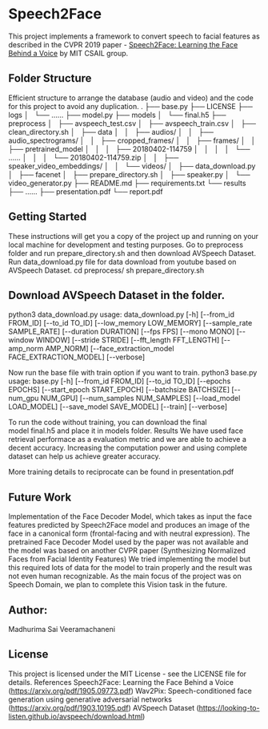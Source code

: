 # Speech2Face

This project implements a framework to convert speech to facial features as described in the CVPR 2019 paper - [Speech2Face: Learning the Face Behind a Voice](https://arxiv.org/pdf/1905.09773.pdf) by MIT CSAIL group.

## Folder Structure

Efficient structure to arrange the database (audio and video) and the code for this project to avoid any duplication.
.
├── base.py
├── LICENSE
├── logs
│   └── ......
├── model.py
├── models
│   └── final.h5
├── preprocess
│   ├── avspeech_test.csv
│   ├── avspeech_train.csv
│   ├── clean_directory.sh
│   ├── data
│   │   ├── audios/
│   │   ├── audio_spectrograms/
│   │   ├── cropped_frames/
│   │   ├── frames/
│   │   ├── pretrained_model
│   │   │   ├── 20180402-114759
│   │   │   │   └── ......
│   │   │   └── 20180402-114759.zip
│   │   ├── speaker_video_embeddings/
│   │   └── videos/
│   ├── data_download.py
│   ├── facenet
│   ├── prepare_directory.sh
│   ├── speaker.py
│   └── video_generator.py
├── README.md
├── requirements.txt
└── results
    ├── ......
    ├── presentation.pdf
    └── report.pdf
    
## Getting Started
These instructions will get you a copy of the project up and running on your local machine for development and testing purposes.
Go to preprocess folder and run prepare_directory.sh and then download AVSpeech Dataset. Run data_download.py file for data download from youtube based on AVSpeech Dataset.
cd preprocess/
sh prepare_directory.sh


## Download AVSpeech Dataset in the folder.
python3 data_download.py
usage: data_download.py [-h] [--from_id FROM_ID] [--to_id TO_ID]
                        [--low_memory LOW_MEMORY] [--sample_rate SAMPLE_RATE]
                        [--duration DURATION] [--fps FPS] [--mono MONO]
                        [--window WINDOW] [--stride STRIDE]
                        [--fft_length FFT_LENGTH] [--amp_norm AMP_NORM]
                        [--face_extraction_model FACE_EXTRACTION_MODEL]
                        [--verbose]


Now run the base file with train option if you want to train.
python3 base.py
usage: base.py [-h] [--from_id FROM_ID] [--to_id TO_ID] [--epochs EPOCHS]
               [--start_epoch START_EPOCH] [--batchsize BATCHSIZE]
               [--num_gpu NUM_GPU] [--num_samples NUM_SAMPLES]
               [--load_model LOAD_MODEL] [--save_model SAVE_MODEL] [--train]
               [--verbose]


To run the code without training, you can download the final model final.h5 and place it in models folder.
Results
We have used face retrieval performace as a evaluation metric and we are able to achieve a decent accuracy. Increasing the computation power and using complete dataset can help us achieve greater accuracy.


More training details to reciprocate can be found in presentation.pdf
## Future Work
Implementation of the Face Decoder Model, which takes as input the face features predicted by Speech2Face model and produces an image of the face in a canonical form (frontal-facing and with neutral expression).
The pretrained Face Decoder Model used by the paper was not available and the model was based on another CVPR paper (Synthesizing Normalized Faces from Facial Identity Features)
We tried implementing the model but this required lots of data for the model to train properly and the result was not even human recognizable.
As the main focus of the project was on Speech Domain, we plan to complete this Vision task in the future.
## Author:
Madhurima Sai Veeramachaneni
## License
This project is licensed under the MIT License - see the LICENSE file for details.
References
Speech2Face: Learning the Face Behind a Voice (https://arxiv.org/pdf/1905.09773.pdf)
Wav2Pix: Speech-conditioned face generation using generative adversarial networks (https://arxiv.org/pdf/1903.10195.pdf)
AVSpeech Dataset (https://looking-to-listen.github.io/avspeech/download.html)
